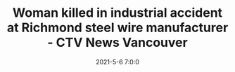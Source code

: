 ---
"title": "Woman killed in industrial accident at Richmond steel wire manufacturer - CTV News Vancouver"
"date": "2021-5-6 7:0:0"
"feed_name": "GOOGLENEWSINDUSTRIAL"
"feed_website": "https://news.google.com/search?q=industrial%2Bincident&hl=en-US&gl=US&ceid=US:en"
"feed_rss": "https://news.google.com/rss/search?q=industrial%2Bincident&hl=en-US&gl=US&ceid=US:en"
"link": "https://bc.ctvnews.ca/woman-killed-in-industrial-accident-at-richmond-steel-wire-manufacturer-1.5417249"
"file": "_posts/2021-1-1-1048d5792f4caf2875bcc38795ff206694449eeb.md"
"accident": "1"
"drilling": "0"
---